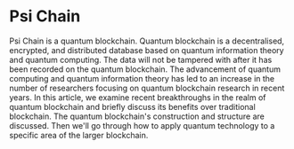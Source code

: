 # **Psi Chain**

Psi Chain is a quantum blockchain. Quantum blockchain is a decentralised, encrypted, and distributed database based on quantum information theory and quantum computing. The data will not be tampered with after it has been recorded on the quantum blockchain. The advancement of quantum computing and quantum information theory has led to an increase in the number of researchers focusing on quantum blockchain research in recent years. In this article, we examine recent breakthroughs in the realm of quantum blockchain and briefly discuss its benefits over traditional blockchain. The quantum blockchain's construction and structure are discussed. Then we'll go through how to apply quantum technology to a specific area of the larger blockchain.
